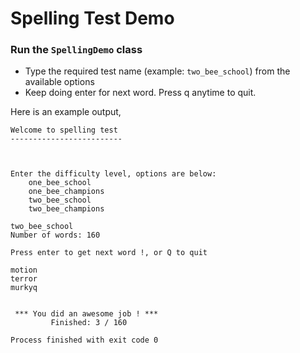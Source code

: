 # Spelling Test Demo

### Run the `SpellingDemo` class 

- Type the required test name (example: `two_bee_school`) from the available options
- Keep doing enter for next word. Press q anytime to quit.

Here is an example output,

```
Welcome to spelling test
-------------------------



Enter the difficulty level, options are below: 
 	one_bee_school 
	one_bee_champions 
	two_bee_school 
	two_bee_champions
	
two_bee_school
Number of words: 160

Press enter to get next word !, or Q to quit

motion
terror
murkyq


 *** You did an awesome job ! *** 
		 Finished: 3 / 160

Process finished with exit code 0
```
